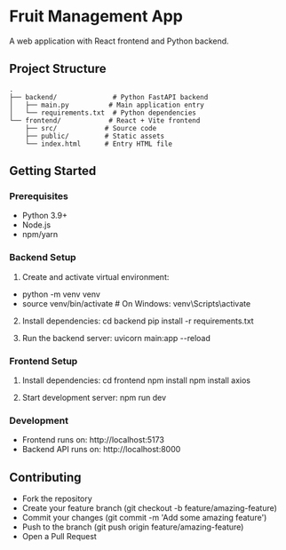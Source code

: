 # Fruit Management App

A web application with React frontend and Python backend.

## Project Structure

```
.
├── backend/              # Python FastAPI backend 
│   ├── main.py          # Main application entry
│   └── requirements.txt  # Python dependencies
└── frontend/            # React + Vite frontend
    ├── src/            # Source code
    ├── public/         # Static assets
    └── index.html      # Entry HTML file
```


## Getting Started

### Prerequisites

- Python 3.9+
- Node.js 
- npm/yarn

### Backend Setup

1. Create and activate virtual environment:
- python -m venv venv
- source venv/bin/activate  # On Windows: venv\Scripts\activate

2. Install dependencies:
cd backend
pip install -r requirements.txt

3. Run the backend server:
uvicorn main:app --reload


### Frontend Setup

1. Install dependencies:
cd frontend
npm install
npm install axios

2. Start development server:
npm run dev


### Development
- Frontend runs on: http://localhost:5173
- Backend API runs on: http://localhost:8000


## Contributing
- Fork the repository
- Create your feature branch (git checkout -b feature/amazing-feature)
- Commit your changes (git commit -m 'Add some amazing feature')
- Push to the branch (git push origin feature/amazing-feature)
- Open a Pull Request